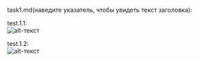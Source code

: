 task1.md(наведите указатель, чтобы увидеть текст заголовка):

test.1.1:  
![alt-текст](https://prntscr.com/uvx5t2 "test.1.1")

test.1.2:  
![alt-текст]( https://prntscr.com/uvx6lb "test.1.2")